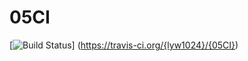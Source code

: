 # 05CI
[![Build Status](https://travis-ci.org/{lyw1024}/{05CI}.png?branch=master)]
(https://travis-ci.org/{lyw1024}/{05CI})
